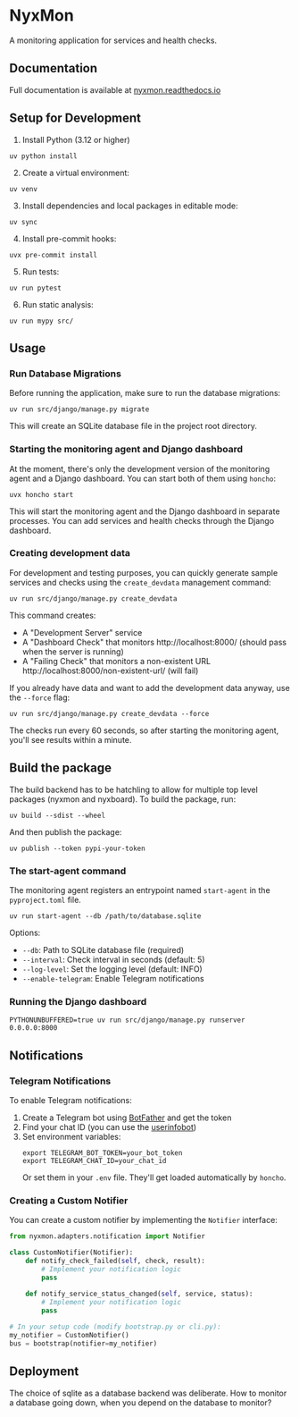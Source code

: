 # NyxMon

A monitoring application for services and health checks.

## Documentation

Full documentation is available at [nyxmon.readthedocs.io](https://nyxmon.readthedocs.io/en/latest/)

## Setup for Development

1. Install Python (3.12 or higher)
```shell
uv python install
```

2. Create a virtual environment:
```shell
uv venv
```

3. Install dependencies and local packages in editable mode:
```shell
uv sync
```

4. Install pre-commit hooks:
```shell
uvx pre-commit install
```

5. Run tests:
```shell
uv run pytest
```

6. Run static analysis:
```shell
uv run mypy src/
```

## Usage

### Run Database Migrations

Before running the application, make sure to run the database migrations:

```shell
uv run src/django/manage.py migrate
```

This will create an SQLite database file in the project root directory.

### Starting the monitoring agent and Django dashboard

At the moment, there's only the development version of the monitoring agent and a
Django dashboard. You can start both of them using `honcho`:

```shell
uvx honcho start
```

This will start the monitoring agent and the Django dashboard in separate processes.
You can add services and health checks through the Django dashboard.

### Creating development data

For development and testing purposes, you can quickly generate sample services and checks using the `create_devdata` management command:

```shell
uv run src/django/manage.py create_devdata
```

This command creates:
- A "Development Server" service
- A "Dashboard Check" that monitors http://localhost:8000/ (should pass when the server is running)
- A "Failing Check" that monitors a non-existent URL http://localhost:8000/non-existent-url/ (will fail)

If you already have data and want to add the development data anyway, use the `--force` flag:

```shell
uv run src/django/manage.py create_devdata --force
```

The checks run every 60 seconds, so after starting the monitoring agent, you'll see results within a minute.

## Build the package
The build backend has to be hatchling to allow for multiple top level packages (nyxmon and nyxboard). To build the
package, run:

```shell
uv build --sdist --wheel
```

And then publish the package:
```shell
uv publish --token pypi-your-token
```

### The start-agent command

The monitoring agent registers an entrypoint named `start-agent` in the
`pyproject.toml` file.

```shell
uv run start-agent --db /path/to/database.sqlite
```

Options:
- `--db`: Path to SQLite database file (required)
- `--interval`: Check interval in seconds (default: 5)
- `--log-level`: Set the logging level (default: INFO)
- `--enable-telegram`: Enable Telegram notifications

### Running the Django dashboard

```shell
PYTHONUNBUFFERED=true uv run src/django/manage.py runserver 0.0.0.0:8000
```

## Notifications

### Telegram Notifications

To enable Telegram notifications:

1. Create a Telegram bot using [BotFather](https://t.me/botfather) and get the token
2. Find your chat ID (you can use the [userinfobot](https://t.me/userinfobot))
3. Set environment variables:
   ```shell
   export TELEGRAM_BOT_TOKEN=your_bot_token
   export TELEGRAM_CHAT_ID=your_chat_id
   ```
   Or set them in your `.env` file. They'll get loaded automatically by `honcho`.

### Creating a Custom Notifier

You can create a custom notifier by implementing the `Notifier` interface:

```python
from nyxmon.adapters.notification import Notifier

class CustomNotifier(Notifier):
    def notify_check_failed(self, check, result):
        # Implement your notification logic
        pass
        
    def notify_service_status_changed(self, service, status):
        # Implement your notification logic
        pass

# In your setup code (modify bootstrap.py or cli.py):
my_notifier = CustomNotifier()
bus = bootstrap(notifier=my_notifier)
```

## Deployment

The choice of sqlite as a database backend was deliberate. How to monitor a database going down, when you depend
on the database to monitor?